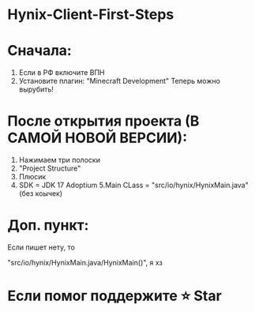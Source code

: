 # Hynix-Client-First-Steps

# Cначала:
1. Если в РФ включите ВПН
2. Установите плагин: "Minecraft Development"
Теперь можно вырубить!

# После открытия проекта (В САМОЙ НОВОЙ ВЕРСИИ):
1. Нажимаем три полоски
2. "Project Structure"
3. Плюсик
4. SDK = JDK 17 Adoptium
5.Main CLass = "src/io/hynix/HynixMain.java" (без коычек)

# Доп. пункт:
Если пишет нету, то

"src/io/hynix/HynixMain.java/HynixMain()", я хз




# Если помог поддержите ⭐ Star
